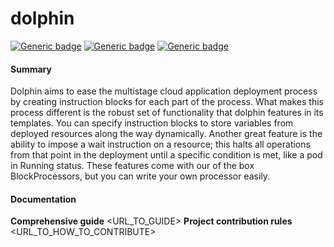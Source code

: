 # dolphin

[![Generic badge](https://img.shields.io/badge/python-3.7-blue)](https://shields.io/)
[![Generic badge](https://img.shields.io/badge/dolphin-beta--2-orange)](https://shields.io)
[![Generic badge](https://img.shields.io/badge/kubernetes-1.18.0-blue)](https://shields.io)

#### Summary

Dolphin aims to ease the multistage cloud application deployment process
by creating instruction blocks for each part of the process. What makes this
process different is the robust set of functionality that dolphin features
in its templates. You can specify instruction blocks to store
variables from deployed resources along the way dynamically. Another great 
feature is the ability to impose a wait instruction on a resource; this halts 
all operations from that point in the deployment until a specific condition is
met, like a pod in Running status. These features come with our of the box
BlockProcessors, but you can write your own processor easily.

#### Documentation

**Comprehensive guide** <URL_TO_GUIDE>
**Project contribution rules** <URL_TO_HOW_TO_CONTRIBUTE>

